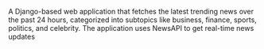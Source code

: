 A Django-based web application that fetches the latest trending news over the past 24 hours, categorized into subtopics like business, finance, sports, politics, and celebrity. The application uses NewsAPI to get real-time news updates
